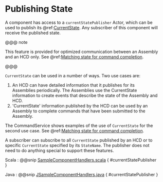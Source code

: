 # Publishing State

A component has access to a `currentStatePublisher` Actor, which can be used to publish its @ref:[CurrentState](../params/states.md). Any subscriber of this component will receive the 
published state. 

@@@ note

This feature is provided for optimized communication between an Assembly and an HCD only.  See @ref:[Matching state for command completion](../commons/command.md#matching-state-for-command-completion).

@@@

`CurrentState` can be used in a number of ways. Two use cases are:

1. An HCD can have detailed information that it publishes for its Assemblies periodically. The Assemblies use the CurrentState
information to create events that describe the state of the Assembly and HCD.
2. 'CurrentState' information published by the HCD can be used by an Assembly to complete commands that have been submitted
to the Assembly.

The CommandService shows examples of the use of `CurrentState` for the second use case. See @ref:[Matching state for command completion](../commons/command.md#matching-state-for-command-completion).

A subscriber can subscribe to all `CurrentState` published by an HCD or to specific `CurrentState` specified by its 
`StateName`. The publisher does not need to do anything special to support these features.

Scala
:   @@snip [SampleComponentHandlers.scala](../../../../csw-framework/src/test/scala/csw/common/components/framework/SampleComponentHandlers.scala) { #currentStatePublisher }

Java
:   @@snip [JSampleComponentHandlers.java](../../../../csw-framework/src/test/java/csw/framework/javadsl/components/JSampleComponentHandlers.java) { #currentStatePublisher }
